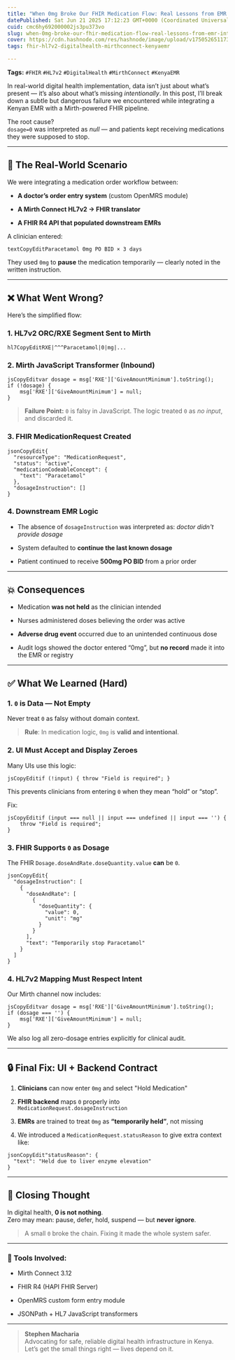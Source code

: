 ```yaml
---
title: "When 0mg Broke Our FHIR Medication Flow: Real Lessons from EMR Interoperability"
datePublished: Sat Jun 21 2025 17:12:23 GMT+0000 (Coordinated Universal Time)
cuid: cmc6hy692000002js3pu373vo
slug: when-0mg-broke-our-fhir-medication-flow-real-lessons-from-emr-interoperability
cover: https://cdn.hashnode.com/res/hashnode/image/upload/v1750526511736/1c497086-5a9e-40c6-9140-40ee173bc557.png
tags: fhir-hl7v2-digitalhealth-mirthconnect-kenyaemr

---
```


**Tags:** `#FHIR` `#HL7v2` `#DigitalHealth` `#MirthConnect` `#KenyaEMR`

In real-world digital health implementation, data isn’t just about what’s present — it’s also about what’s missing *intentionally*. In this post, I’ll break down a subtle but dangerous failure we encountered while integrating a Kenyan EMR with a Mirth-powered FHIR pipeline.

The root cause?  
`dosage=0` was interpreted as *null* — and patients kept receiving medications they were supposed to stop.

---

## 💊 The Real-World Scenario

We were integrating a medication order workflow between:

* **A doctor’s order entry system** (custom OpenMRS module)
    
* **A Mirth Connect HL7v2 → FHIR translator**
    
* **A FHIR R4 API that populated downstream EMRs**
    

A clinician entered:

```plaintext
textCopyEditParacetamol 0mg PO BID × 3 days
```

They used `0mg` to **pause** the medication temporarily — clearly noted in the written instruction.

---

## ❌ What Went Wrong?

Here’s the simplified flow:

### 1\. **HL7v2 ORC/RXE Segment Sent to Mirth**

```plaintext
hl7CopyEditRXE|^^^Paracetamol|0|mg|...
```

### 2\. **Mirth JavaScript Transformer (Inbound)**

```plaintext
jsCopyEditvar dosage = msg['RXE']['GiveAmountMinimum'].toString();
if (!dosage) {
    msg['RXE']['GiveAmountMinimum'] = null;
}
```

> **Failure Point:** `0` is falsy in JavaScript. The logic treated `0` as *no input*, and discarded it.

### 3\. **FHIR MedicationRequest Created**

```plaintext
jsonCopyEdit{
  "resourceType": "MedicationRequest",
  "status": "active",
  "medicationCodeableConcept": {
    "text": "Paracetamol"
  },
  "dosageInstruction": []
}
```

### 4\. **Downstream EMR Logic**

* The absence of `dosageInstruction` was interpreted as: *doctor didn't provide dosage*
    
* System defaulted to **continue the last known dosage**
    
* Patient continued to receive **500mg PO BID** from a prior order
    

---

## 💥 Consequences

* Medication **was not held** as the clinician intended
    
* Nurses administered doses believing the order was active
    
* **Adverse drug event** occurred due to an unintended continuous dose
    
* Audit logs showed the doctor entered “0mg”, but **no record** made it into the EMR or registry
    

---

## ✅ What We Learned (Hard)

### 1\. `0` is Data — Not Empty

Never treat `0` as falsy without domain context.

> **Rule**: In medication logic, `0mg` is **valid and intentional**.

### 2\. UI Must Accept and Display Zeroes

Many UIs use this logic:

```plaintext
jsCopyEditif (!input) { throw "Field is required"; }
```

This prevents clinicians from entering `0` when they mean “hold” or “stop”.

Fix:

```plaintext
jsCopyEditif (input === null || input === undefined || input === '') {
    throw "Field is required";
}
```

### 3\. FHIR Supports `0` as Dosage

The FHIR `Dosage.doseAndRate.doseQuantity.value` **can** be `0`.

```plaintext
jsonCopyEdit{
  "dosageInstruction": [
    {
      "doseAndRate": [
        {
          "doseQuantity": {
            "value": 0,
            "unit": "mg"
          }
        }
      ],
      "text": "Temporarily stop Paracetamol"
    }
  ]
}
```

### 4\. HL7v2 Mapping Must Respect Intent

Our Mirth channel now includes:

```plaintext
jsCopyEditvar dosage = msg['RXE']['GiveAmountMinimum'].toString();
if (dosage === '') {
    msg['RXE']['GiveAmountMinimum'] = null;
}
```

We also log all zero-dosage entries explicitly for clinical audit.

---

## 🔒 Final Fix: UI + Backend Contract

1. **Clinicians** can now enter `0mg` and select "Hold Medication"
    
2. **FHIR backend** maps `0` properly into `MedicationRequest.dosageInstruction`
    
3. **EMRs** are trained to treat `0mg` as **“temporarily held”**, not missing
    
4. We introduced a `MedicationRequest.statusReason` to give extra context like:
    

```plaintext
jsonCopyEdit"statusReason": {
  "text": "Held due to liver enzyme elevation"
}
```

---

## 🔁 Closing Thought

In digital health, **0 is not nothing**.  
Zero may mean: pause, defer, hold, suspend — but **never ignore**.

> A small `0` broke the chain. Fixing it made the whole system safer.

---

### 🔧 Tools Involved:

* Mirth Connect 3.12
    
* FHIR R4 (HAPI FHIR Server)
    
* OpenMRS custom form entry module
    
* JSONPath + HL7 JavaScript transformers
    

---

> **Stephen Macharia**  
> Advocating for safe, reliable digital health infrastructure in Kenya.  
> Let’s get the small things right — lives depend on it.